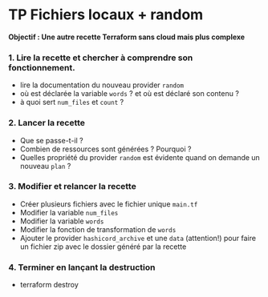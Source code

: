 # TP Fichiers locaux + random 

**Objectif : Une autre recette Terraform sans cloud mais plus complexe**

### 1. Lire la recette et chercher à comprendre son fonctionnement. 

- lire la documentation du nouveau provider `random` 
- où est déclarée la variable `words` ? et où est déclaré son contenu ? 
- à quoi sert `num_files` et `count` ?

### 2. Lancer la recette 

- Que se passe-t-il ? 
- Combien de ressources sont générées ? Pourquoi ?
- Quelles propriété du provider `random` est évidente quand on demande un nouveau `plan` ?

### 3. Modifier et relancer la recette 

- Créer plusieurs fichiers avec le fichier unique `main.tf` 
- Modifier la variable `num_files`
- Modifier la variable `words` 
- Modifier la fonction de transformation de `words` 
- Ajouter le provider `hashicord_archive` et une `data` (attention!) pour faire un fichier zip avec le dossier généré par la recette

### 4. Terminer en lançant la destruction

- terraform destroy




